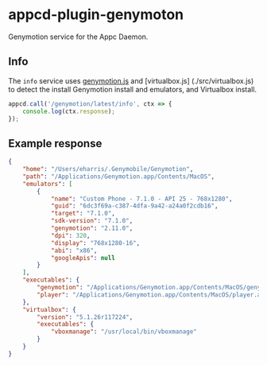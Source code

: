 # appcd-plugin-genymoton

Genymotion service for the Appc Daemon.

## Info

The `info` service uses [genymotion.js](./src/genymotion.js) and [virtualbox.js]
(./src/virtualbox.js) to detect the install Genymotion install and emulators, and Virtualbox install.

```js
appcd.call('/genymotion/latest/info', ctx => {
	console.log(ctx.response);
});
```

## Example response
```json
{
    "home": "/Users/eharris/.Genymobile/Genymotion",
    "path": "/Applications/Genymotion.app/Contents/MacOS",
    "emulators": [
        {
            "name": "Custom Phone - 7.1.0 - API 25 - 768x1280",
            "guid": "6dc3f69a-c387-4dfa-9a42-a24a0f2cdb16",
            "target": "7.1.0",
            "sdk-version": "7.1.0",
            "genymotion": "2.11.0",
            "dpi": 320,
            "display": "768x1280-16",
            "abi": "x86",
            "googleApis": null
        }
    ],
    "executables": {
        "genymotion": "/Applications/Genymotion.app/Contents/MacOS/genymotion",
        "player": "/Applications/Genymotion.app/Contents/MacOS/player.app/Contents/MacOS/player"
    },
    "virtualbox": {
        "version": "5.1.26r117224",
        "executables": {
            "vboxmanage": "/usr/local/bin/vboxmanage"
        }
    }
}
```
